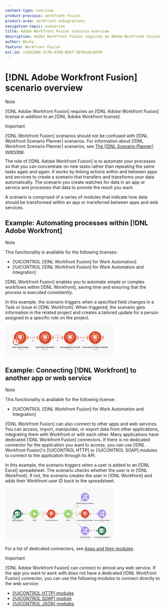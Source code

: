 ```yaml
---
content-type: overview
product-previous: workfront-fusion
product-area: workfront-integrations
navigation-topic: scenarios
title: Adobe Workfront Fusion scenario overview
description: Adobe Workfront Fusion requires an Adobe Workfront Fusion license in addition to an Adobe Workfront license.
author: Becky
feature: Workfront Fusion
exl-id: 13d6230d-51f6-4f68-8697-30f8ce6c8599
---
```

# [!DNL Adobe Workfront Fusion] scenario overview

>[!NOTE]
>
>[!DNL Adobe Workfront Fusion] requires an [!DNL Adobe Workfront Fusion] license in addition to an [!DNL Adobe Workfront license].

>[!IMPORTANT]
>
>[!DNL Workfront Fusion] scenarios should not be confused with [!DNL Workfront Scenario Planner] scenarios. For information about [!DNL Workfront Scenario Planner] scenarios, see [The [!DNL Scenario Planner] overview](../../scenario-planner/scenario-planner-overview.md).

The role of [!DNL Adobe Workfront Fusion] is to automate your processes so that you can concentrate on new tasks rather than repeating the same tasks again and again. It works by linking actions within and between apps and services to create a scenario that transfers and transforms your data automatically. The scenario you create watches for data in an app or service and processes that data to provide the result you want.

A scenario is comprised of a series of modules that indicate how data should be transformed within an app or transferred between apps and web services.

## Example: Automating processes within [!DNL Adobe Workfront]

>[!NOTE]
>
>This functionality is available for the following licenses:
>
>* [!UICONTROL [!DNL Workfront Fusion] for Work Automation] 
>* [!UICONTROL [!DNL Workfront Fusion] for Work Automation and Integration]

[!DNL Workfront Fusion] enables you to automate simple or complex workflows within [!DNL Workfront], saving time and ensuring that the process is executed consistently.

In this example, the scenario triggers when a specified field changes in a Task or Issue in [!DNL Workfront]. When triggered, the scenario gets information in the related project and creates a tailored update for a person assigned to a specific role on the project.

![](assets/fusion-template-example-350x102.png)

## Example: Connecting [!DNL Workfront] to another app or web service

>[!NOTE]
>
>This functionality is available for the following license:
>
>* [!UICONTROL [!DNL Workfront Fusion] for Work Automation and Integration] 
>

[!DNL Workfront Fusion] can also connect to other apps and web services. You can access, import, manipulate, or export data from other applications, integrating them with Workfront or with each other. Many applications have dedicated [!DNL Workfront Fusion] connectors. If there is no dedicated connector for the application you want to access, you can use [!DNL Workfront Fusion]'s [!UICONTROL HTTP] or [!UICONTROL SOAP] modules to connect to the application through its API.

In this example, the scenario triggers when a user is added to an [!DNL Excel] spreadsheet. The scenario checks whether the user is in [!DNL Workfront]. If not, the scenario creates the user in [!DNL Workfront] and adds their Workfront user ID back to the spreadsheet.

![](assets/fusion-integration-example--350x171.png)

For a list of dedicated connectors, see [Apps and their modules](../../workfront-fusion/apps-and-their-modules/apps-and-their-modules.md).

>[!IMPORTANT]
>
>[!DNL Adobe Workfront Fusion] can connect to almost any web service. If the app you want to work with does not have a dedicated [!DNL Workfront Fusion] connector, you can use the following modules to connect directly to the web service:
>
>* [[!UICONTROL HTTP] modules](../../workfront-fusion/apps-and-their-modules/http-modules/http-modules-1.md) 
>* [[!UICONTROL SOAP] module](../../workfront-fusion/apps-and-their-modules/soap-module.md) 
>* [[!UICONTROL JSON] modules](../../workfront-fusion/apps-and-their-modules/json-modules.md) 
>
